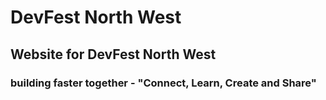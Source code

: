 # DevFest North West

## Website for DevFest North West

### building faster together - "Connect, Learn, Create and Share"
